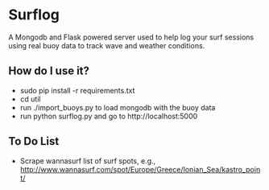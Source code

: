 Surflog
=============

A Mongodb and Flask powered server used to help log your surf sessions using real buoy data to track wave and weather conditions.

How do I use it?
------------
-   sudo pip install -r requirements.txt
-   cd util
-   run ./import_buoys.py to load mongodb with the buoy data
-   run python surflog.py and go to http://localhost:5000


To Do List
------------
-   Scrape wannasurf list of surf spots, e.g., http://www.wannasurf.com/spot/Europe/Greece/Ionian_Sea/kastro_point/
